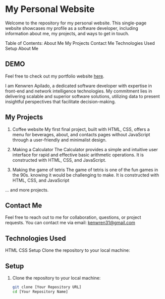 # My Personal Website
Welcome to the repository for my personal website. This single-page website showcases my profile as a software developer, including information about me, my projects, and ways to get in touch.

Table of Contents:
About Me
My Projects
Contact Me
Technologies Used
Setup
About Me

## DEMO
Feel free to check out my portfolio website [here](https://kenwren.github.io/my-portfolio/).


I am Kenwren Apilado, a dedicated software developer with expertise in front-end and network intelligence technologies. My commitment lies in delivering scalable and superior software solutions, utilizing data to present insightful perspectives that facilitate decision-making.

## My Projects
1. Coffee website
My first final project, built with HTML, CSS, offers a menu for beverages, about, and contacts pages without JavaScript through a user-friendly and minimalist design.

2. Making a Calculator
The Calculator provides a simple and intuitive user interface for rapid and effective basic arithmetic operations. It is constructed with HTML, CSS, and JavaScript.

3. Making the game of tetris
The game of tetris is one of the fun games in the 90s. knowing it would be challenging to make. It is constructed with HTML, CSS, and JavaScript


... and more projects.

## Contact Me
Feel free to reach out to me for collaboration, questions, or project requests. You can contact me via email: kenwren31@gmail.com

## Technologies Used
HTML
CSS
Setup
Clone the repository to your local machine:

## Setup

1. Clone the repository to your local machine:

   ```bash
   git clone [Your Repository URL]
   cd [Your Repository Name]
